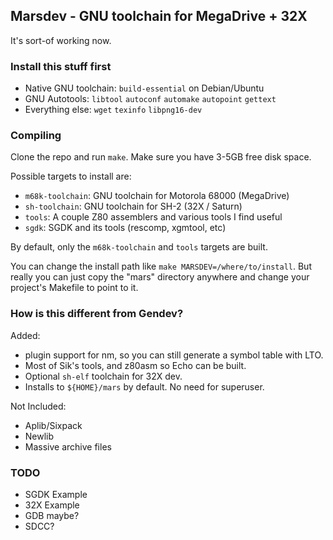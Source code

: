 ## Marsdev - GNU toolchain for MegaDrive + 32X 

It's sort-of working now.


### Install this stuff first

 * Native GNU toolchain: `build-essential` on Debian/Ubuntu
 * GNU Autotools: `libtool` `autoconf` `automake` `autopoint` `gettext`
 * Everything else: `wget` `texinfo` `libpng16-dev`


### Compiling

Clone the repo and run `make`. Make sure you have 3-5GB free disk space.

Possible targets to install are:
 * `m68k-toolchain`: GNU toolchain for Motorola 68000 (MegaDrive)
 * `sh-toolchain`: GNU toolchain for SH-2 (32X / Saturn)
 * `tools`: A couple Z80 assemblers and various tools I find useful
 * `sgdk`: SGDK and its tools (rescomp, xgmtool, etc)

By default, only the `m68k-toolchain` and `tools` targets are built.

You can change the install path like `make MARSDEV=/where/to/install`. 
But really you can just copy the "mars" directory anywhere and change 
your project's Makefile to point to it.


### How is this different from Gendev?

Added:
 * plugin support for nm, so you can still generate a symbol table with LTO.
 * Most of Sik's tools, and z80asm so Echo can be built.
 * Optional `sh-elf` toolchain for 32X dev.
 * Installs to `${HOME}/mars` by default. No need for superuser.

Not Included:
 * Aplib/Sixpack
 * Newlib
 * Massive archive files


### TODO

 * SGDK Example
 * 32X Example
 * GDB maybe?
 * SDCC?
